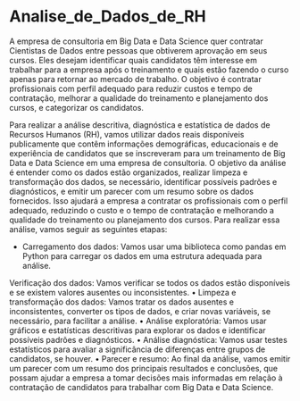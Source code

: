 # Analise_de_Dados_de_RH

A empresa de consultoria em Big Data e Data Science quer contratar Cientistas de Dados entre pessoas que obtiverem aprovação em seus cursos. Eles desejam identificar quais candidatos têm interesse em trabalhar para a empresa após o treinamento e quais estão fazendo o curso apenas para retornar ao mercado de trabalho. O objetivo é contratar profissionais com perfil adequado para reduzir custos e tempo de contratação, melhorar a qualidade do treinamento e planejamento dos cursos, e categorizar os candidatos.

Para realizar a análise descritiva, diagnóstica e estatística de dados de Recursos Humanos (RH), vamos utilizar dados reais disponíveis publicamente que contêm informações demográficas, educacionais e de experiência de candidatos que se inscreveram para um treinamento de Big Data e Data Science em uma empresa de consultoria.
O objetivo da análise é entender como os dados estão organizados, realizar limpeza e transformação dos dados, se necessário, identificar possíveis padrões e diagnósticos, e emitir um parecer com um resumo sobre os dados fornecidos. Isso ajudará a empresa a contratar os profissionais com o perfil adequado, reduzindo o custo e o tempo de contratação e melhorando a qualidade do treinamento ou planejamento dos cursos.
Para realizar essa análise, vamos seguir as seguintes etapas:

- Carregamento dos dados: Vamos usar uma biblioteca como pandas em Python para carregar os dados em uma estrutura adequada para análise.

Verificação dos dados: Vamos verificar se todos os dados estão disponíveis e se existem valores ausentes ou inconsistentes.
•	Limpeza e transformação dos dados: Vamos tratar os dados ausentes e inconsistentes, converter os tipos de dados, e criar novas variáveis, se necessário, para facilitar a análise.
•	Análise exploratória: Vamos usar gráficos e estatísticas descritivas para explorar os dados e identificar possíveis padrões e diagnósticos.
•	Análise diagnóstica: Vamos usar testes estatísticos para avaliar a significância de diferenças entre grupos de candidatos, se houver.
•	Parecer e resumo: Ao final da análise, vamos emitir um parecer com um resumo dos principais resultados e conclusões, que possam ajudar a empresa a tomar decisões mais informadas em relação à contratação de candidatos para trabalhar com Big Data e Data Science.

